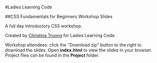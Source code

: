 #Ladies Learning Code

##CSS Fundamentals for Beginners Workshop Slides

A full day introductory CSS workshop.

Created by [Christina Truong](http://twitter.com/christinatruong) for Ladies Learning Code.

Workshop attendees: click the "Download zip" button to the right to download the slides. Open **index.html** to view the slides in your browser. Project files can be found in the **Project** folder.


